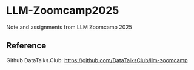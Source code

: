 # LLM-Zoomcamp2025
Note and assignments from LLM Zoomcamp 2025



## Reference
Github DataTalks.Club: https://github.com/DataTalksClub/llm-zoomcamp
